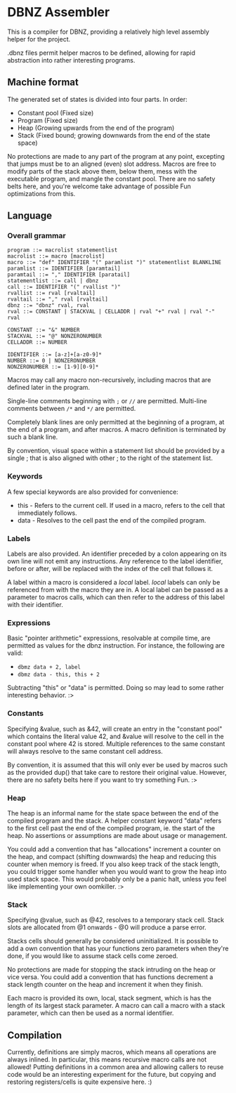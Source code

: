 DBNZ Assembler
===

This is a compiler for DBNZ, providing a relatively high level assembly helper for the project.

.dbnz files permit helper macros to be defined, allowing for rapid abstraction into rather interesting programs.


Machine format
---

The generated set of states is divided into four parts. In order:
 * Constant pool (Fixed size)
 * Program (Fixed size)
 * Heap (Growing upwards from the end of the program)
 * Stack (Fixed bound; growing downwards from the end of the state space)

No protections are made to any part of the program at any point, excepting that jumps must be to an aligned (even) slot address.
Macros are free to modify parts of the stack above them, below them, mess with the executable program, and mangle the constant pool.
There are no safety belts here, and you're welcome take advantage of possible Fun optimizations from this.

Language
---

### Overall grammar
```
program ::= macrolist statementlist
macrolist ::= macro [macrolist]
macro ::= "def" IDENTIFIER "(" paramlist ")" statementlist BLANKLINE
paramlist ::= IDENTIFIER [paramtail]
paramtail ::= "," IDENTIFIER [paratail]
statementlist ::= call | dbnz
call ::= IDENTIFIER "(" rvallist ")"
rvallist ::= rval [rvaltail]
rvaltail ::= "," rval [rvaltail]
dbnz ::= "dbnz" rval, rval
rval ::= CONSTANT | STACKVAL | CELLADDR | rval "+" rval | rval "-" rval

CONSTANT ::= "&" NUMBER
STACKVAL ::= "@" NONZERONUMBER
CELLADDR ::= NUMBER

IDENTIFIER ::= [a-z]+[a-z0-9]*
NUMBER ::= 0 | NONZERONUMBER
NONZERONUMBER ::= [1-9][0-9]*
```

Macros may call any macro non-recursively, including macros that are defined later in the program.

Single-line comments beginning with `;` or `//` are permitted. Multi-line comments between `/*` and `*/` are permitted.

Completely blank lines are only permitted at the beginning of a program, at the end of a program, and after macros. A macro definition is terminated by such a blank line.

By convention, visual space within a statement list should be provided by a single ; that is also aligned with other ; to the right of the statement list.

### Keywords
A few special keywords are also provided for convenience:
 * this - Refers to the current cell. If used in a macro, refers to the cell that immediately follows.
 * data - Resolves to the cell past the end of the compiled program.

### Labels
Labels are also provided. An identifier preceded by a colon appearing on its own line will not emit any instructions.
Any reference to the label identifier, before or after, will be replaced with the index of the cell that follows it.

A label within a macro is considered a *local* label. *local* labels can only be referenced from with the macro they are in. A local label can be passed as a parameter to macros calls, which can then refer to the address of this label with their identifier.

### Expressions
Basic "pointer arithmetic" expressions, resolvable at compile time, are permitted as values for the dbnz instruction. For instance, the following are valid:
 * `dbmz data + 2, label`
 * `dbmz data - this, this + 2`

Subtracting "this" or "data" is permitted. Doing so may lead to some rather interesting behavior. :>

### Constants
Specifying &value, such as &42, will create an entry in the "constant pool" which contains the literal value 42, and &value will resolve to the cell in the constant pool where 42 is stored. Multiple references to the same constant will always resolve to the same constant cell address.

By convention, it is assumed that this will only ever be used by macros such as the provided dup() that take care to restore their original value. However, there are no safety belts here if you want to try something Fun. :>

### Heap
The heap is an informal name for the state space between the end of the compiled program and the stack. A helper constant keyword "data" refers to the first cell past the end of the compiled program, ie. the start of the heap. No assertions or assumptions are made about usage or management.

You could add a convention that has "allocations" increment a counter on the heap, and compact (shifting downwards) the heap and reducing this counter when memory is freed. If you also keep track of the stack length, you could trigger some handler when you would want to grow the heap into used stack space. This would probably only be a panic halt, unless you feel like implementing your own oomkiller. :>

### Stack
Specifying @value, such as @42, resolves to a temporary stack cell. Stack slots are allocated from @1 onwards - @0 will produce a parse error.

Stacks cells should generally be considered uninitialized. It is possible to add a own convention that has your functions zero parameters when they're done, if you would like to assume stack cells come zeroed.

No protections are made for stopping the stack intruding on the heap or vice versa. You could add a convention that has functions decrement a stack length counter on the heap and increment it when they finish.

Each macro is provided its own, local, stack segment, which is has the length of its largest stack parameter. A macro can call a macro with a stack parameter, which can then be used as a normal identifier.

Compilation
---

Currently, definitions are simply macros, which means all operations are always inlined.
In particular, this means recursive macro calls are not allowed!
Putting definitions in a common area and allowing callers to reuse code would be an interesting experiment for the future, but copying and restoring registers/cells is quite expensive here. :)
